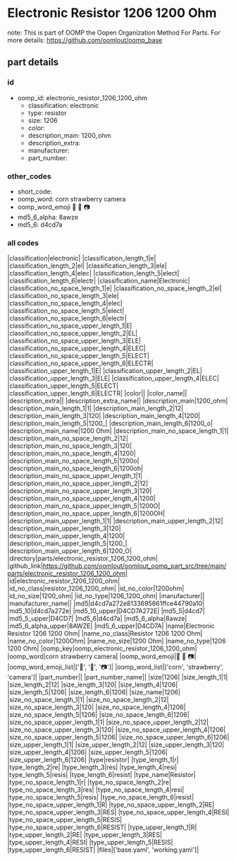 # Electronic Resistor 1206 1200 Ohm  

note: This is part of OOMP the Oopen Organization Method For Parts. For more details: https://github.com/oomlout/oomp_base

##  part details





### id
* oomp_id: electronic_resistor_1206_1200_ohm
  * classification: electronic
  * type: resistor
  * size: 1206
  * color: 
  * description_main: 1200_ohm
  * description_extra: 
  * manufacturer: 
  * part_number: 

### other_codes
* short_code: 
* oomp_word: corn strawberry camera
* oomp_word_emoji :corn: :strawberry: :camera:
* md5_6_alpha: 8awze
* md5_6: d4cd7a

### all codes 
|classification|electronic|
|classification_length_1|e|
|classification_length_2|el|
|classification_length_3|ele|
|classification_length_4|elec|
|classification_length_5|elect|
|classification_length_6|electr|
|classification_name|Electronic|
|classification_no_space_length_1|e|
|classification_no_space_length_2|el|
|classification_no_space_length_3|ele|
|classification_no_space_length_4|elec|
|classification_no_space_length_5|elect|
|classification_no_space_length_6|electr|
|classification_no_space_upper_length_1|E|
|classification_no_space_upper_length_2|EL|
|classification_no_space_upper_length_3|ELE|
|classification_no_space_upper_length_4|ELEC|
|classification_no_space_upper_length_5|ELECT|
|classification_no_space_upper_length_6|ELECTR|
|classification_upper_length_1|E|
|classification_upper_length_2|EL|
|classification_upper_length_3|ELE|
|classification_upper_length_4|ELEC|
|classification_upper_length_5|ELECT|
|classification_upper_length_6|ELECTR|
|color||
|color_name||
|description_extra||
|description_extra_name||
|description_main|1200_ohm|
|description_main_length_1|1|
|description_main_length_2|12|
|description_main_length_3|120|
|description_main_length_4|1200|
|description_main_length_5|1200_|
|description_main_length_6|1200_o|
|description_main_name|1200 Ohm|
|description_main_no_space_length_1|1|
|description_main_no_space_length_2|12|
|description_main_no_space_length_3|120|
|description_main_no_space_length_4|1200|
|description_main_no_space_length_5|1200o|
|description_main_no_space_length_6|1200oh|
|description_main_no_space_upper_length_1|1|
|description_main_no_space_upper_length_2|12|
|description_main_no_space_upper_length_3|120|
|description_main_no_space_upper_length_4|1200|
|description_main_no_space_upper_length_5|1200O|
|description_main_no_space_upper_length_6|1200OH|
|description_main_upper_length_1|1|
|description_main_upper_length_2|12|
|description_main_upper_length_3|120|
|description_main_upper_length_4|1200|
|description_main_upper_length_5|1200_|
|description_main_upper_length_6|1200_O|
|directory|parts/electronic_resistor_1206_1200_ohm|
|github_link|https://github.com/oomlout/oomlout_oomp_part_src/tree/main/parts/electronic_resistor_1206_1200_ohm|
|id|electronic_resistor_1206_1200_ohm|
|id_no_class|resistor_1206_1200_ohm|
|id_no_color|1200ohm|
|id_no_size|1200_ohm|
|id_no_type|1206_1200_ohm|
|manufacturer||
|manufacturer_name||
|md5|d4cd7a272e8133695661ffce44790a10|
|md5_10|d4cd7a272e|
|md5_10_upper|D4CD7A272E|
|md5_5|d4cd7|
|md5_5_upper|D4CD7|
|md5_6|d4cd7a|
|md5_6_alpha|8awze|
|md5_6_alpha_upper|8AWZE|
|md5_6_upper|D4CD7A|
|name|Electronic Resistor 1206 1200 Ohm|
|name_no_class|Resistor 1206 1200 Ohm|
|name_no_color|1200Ohm|
|name_no_size|1200 Ohm|
|name_no_type|1206 1200 Ohm|
|oomp_key|oomp_electronic_resistor_1206_1200_ohm|
|oomp_word|corn strawberry camera|
|oomp_word_emoji|:corn: :strawberry: :camera:|
|oomp_word_emoji_list|[':corn:', ':strawberry:', ':camera:']|
|oomp_word_list|['corn', 'strawberry', 'camera']|
|part_number||
|part_number_name||
|size|1206|
|size_length_1|1|
|size_length_2|12|
|size_length_3|120|
|size_length_4|1206|
|size_length_5|1206|
|size_length_6|1206|
|size_name|1206|
|size_no_space_length_1|1|
|size_no_space_length_2|12|
|size_no_space_length_3|120|
|size_no_space_length_4|1206|
|size_no_space_length_5|1206|
|size_no_space_length_6|1206|
|size_no_space_upper_length_1|1|
|size_no_space_upper_length_2|12|
|size_no_space_upper_length_3|120|
|size_no_space_upper_length_4|1206|
|size_no_space_upper_length_5|1206|
|size_no_space_upper_length_6|1206|
|size_upper_length_1|1|
|size_upper_length_2|12|
|size_upper_length_3|120|
|size_upper_length_4|1206|
|size_upper_length_5|1206|
|size_upper_length_6|1206|
|type|resistor|
|type_length_1|r|
|type_length_2|re|
|type_length_3|res|
|type_length_4|resi|
|type_length_5|resis|
|type_length_6|resist|
|type_name|Resistor|
|type_no_space_length_1|r|
|type_no_space_length_2|re|
|type_no_space_length_3|res|
|type_no_space_length_4|resi|
|type_no_space_length_5|resis|
|type_no_space_length_6|resist|
|type_no_space_upper_length_1|R|
|type_no_space_upper_length_2|RE|
|type_no_space_upper_length_3|RES|
|type_no_space_upper_length_4|RESI|
|type_no_space_upper_length_5|RESIS|
|type_no_space_upper_length_6|RESIST|
|type_upper_length_1|R|
|type_upper_length_2|RE|
|type_upper_length_3|RES|
|type_upper_length_4|RESI|
|type_upper_length_5|RESIS|
|type_upper_length_6|RESIST|
|files|['base.yaml', 'working.yaml']|
